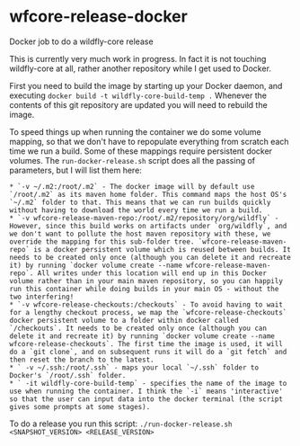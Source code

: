 # wfcore-release-docker
Docker job to do a wildfly-core release

This is currently very much work in progress. In fact it is not touching wildfly-core at all, rather another repository while I get used to Docker.

First you need to build the image by starting up your Docker daemon, and executing
    `docker build -t wildfly-core-build-temp .`
Whenever the contents of this git repository are updated you will need to rebuild the image.

To speed things up when running the container we do some volume mapping, so that we don't have to repopulate everything from scratch each time we run a build. Some of these mappings require persistent docker volumes. The `run-docker-release.sh` script does all the passing of parameters, but I will list them here:

    * `-v ~/.m2:/root/.m2` - The docker image will by default use `/root/.m2` as its maven home folder. This command maps the host OS's `~/.m2` folder to that. This means that we can run builds quickly without having to download the world every time we run a build.
    * `-v wfcore-release-maven-repo:/root/.m2/repository/org/wildfly` - However, since this build works on artifacts under `org/wildfly`, and we don't want to pollute the host maven repository with these, we override the mapping for this sub-folder tree. `wfcore-release-maven-repo` is a docker persistent volume which is reused between builds. It needs to be created only once (although you can delete it and recreate it) by running `docker volume create --name wfcore-release-maven-repo`. All writes under this location will end up in this Docker volume rather than in your main maven repository, so you can happily run this container while doing builds in your main OS - without the two interfering! 
    * `-v wfcore-release-checkouts:/checkouts` - To avoid having to wait for a lengthy checkout process, we map the `wfcore-release-checkouts` docker persistent volume to a folder within docker called `/checkouts`. It needs to be created only once (although you can delete it and recreate it) by running `docker volume create --name wfcore-release-checkouts`. The first time the image is used, it will do a `git clone`, and on subsequent runs it will do a `git fetch` and then reset the branch to the latest.
    * `	-v ~/.ssh:/root/.ssh` - maps your local `~/.ssh` folder to Docker's `/root/.ssh` folder.
    * `	-it wildfly-core-build-temp` - specifies the name of the image to use when running the container. I think the `-i` means 'interactive' so that the user can input data into the docker terminal (the script gives some prompts at some stages).


To do a release you run this script:
	`./run-docker-release.sh <SNAPSHOT_VERSION> <RELEASE_VERSION>` 

